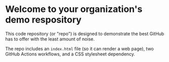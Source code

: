 # Welcome to your organization's demo respository
This code repository (or "repo") is designed to demonstrate the best GitHub has to offer with the least amount of noise. 
  
The repo includes an `index.html` file (so it can render a web page), two GitHub Actions workflows, and a CSS stylesheet dependency.
